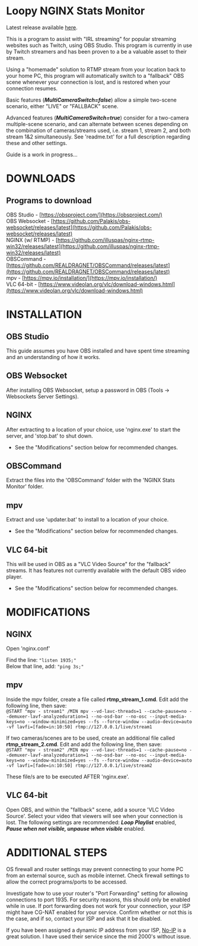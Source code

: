 # Loopy NGINX Stats Monitor
  
Latest release available [here](https://github.com/loopy750/NGINX-Stats-Monitor/releases/latest).

This is a program to assist with "IRL streaming" for popular streaming websites such as Twitch, using OBS Studio. This program is currently in use by Twitch streamers and has been proven to a be a valuable asset to their stream.

Using a "homemade" solution to RTMP stream from your location back to your home PC, this program will automatically switch to a "fallback" OBS scene whenever your connection is lost, and is restored when your connection resumes.

Basic features (**_MultiCameraSwitch=false_**) allow a simple two-scene scenario, either "LIVE" or "FALLBACK" scene.

Advanced features (**_MultiCameraSwitch=true_**) consider for a two-camera multiple-scene scenario, and can alternate between scenes depending on the combination of cameras/streams used, i.e. stream 1, stream 2, and both stream 1&2 simultaneously. See 'readme.txt' for a full description regarding these and other settings.
  
  
  
Guide is a work in progress...
  
  
DOWNLOADS
=========

Programs to download
--------------------
OBS Studio - [https://obsproject.com/](https://obsproject.com/)  
OBS Websocket - [https://github.com/Palakis/obs-websocket/releases/latest](https://github.com/Palakis/obs-websocket/releases/latest)  
NGINX (w/ RTMP) - [https://github.com/illuspas/nginx-rtmp-win32/releases/latest](https://github.com/illuspas/nginx-rtmp-win32/releases/latest)  
OBSCommand - [https://github.com/REALDRAGNET/OBSCommand/releases/latest](https://github.com/REALDRAGNET/OBSCommand/releases/latest)  
mpv - [https://mpv.io/installation/](https://mpv.io/installation/)  
VLC 64-bit - [https://www.videolan.org/vlc/download-windows.html](https://www.videolan.org/vlc/download-windows.html)


INSTALLATION
============

OBS Studio
----------
This guide assumes you have OBS installed and have spent time streaming and an understanding of how it works.

OBS Websocket
-------------
After installing OBS Websocket, setup a password in OBS (Tools -> Websockets Server Settings).

NGINX
-----
After extracting to a location of your choice, use 'nginx.exe' to start the server, and 'stop.bat' to shut down.

* See the "Modifications" section below for recommended changes.

OBSCommand
----------
Extract the files into the 'OBSCommand' folder with the 'NGINX Stats Monitor' folder.

mpv
---
Extract and use 'updater.bat' to install to a location of your choice.

* See the "Modifications" section below for recommended changes.

VLC 64-bit
----------
This will be used in OBS as a "VLC Video Source" for the "fallback" streams. It has features not currently available with the default OBS video player.

* See the "Modifications" section below for recommended changes.


MODIFICATIONS
=============

NGINX
------
Open 'nginx.conf'

Find the line: `"listen 1935;"`  
Below that line, add: `"ping 3s;"`

mpv
---
Inside the mpv folder, create a file called **rtmp_stream_1.cmd**. Edit add the following line, then save:  
`@START "mpv - stream1" /MIN mpv --vd-lavc-threads=1 --cache-pause=no --demuxer-lavf-analyzeduration=1 --no-osd-bar --no-osc --input-media-keys=no --window-minimized=yes --fs --force-window --audio-device=auto -vf lavfi=[fade=in:10:50] rtmp://127.0.0.1/live/stream1`

If two cameras/scenes are to be used, create an additional file called **rtmp_stream_2.cmd**. Edit and add the following line, then save:  
`@START "mpv - stream2" /MIN mpv --vd-lavc-threads=1 --cache-pause=no --demuxer-lavf-analyzeduration=1 --no-osd-bar --no-osc --input-media-keys=no --window-minimized=yes --fs --force-window --audio-device=auto -vf lavfi=[fade=in:10:50] rtmp://127.0.0.1/live/stream2`

These file/s are to be executed AFTER 'nginx.exe'.

VLC 64-bit
----------
Open OBS, and within the "fallback" scene, add a source 'VLC Video Source'. Select your video that viewers will see when your connection is lost. The following settings are recommended: **_Loop Playlist_** enabled, **_Pause when not visible, unpause when visible_** enabled.


ADDITIONAL STEPS
================
OS firewall and router settings may prevent connecting to your home PC from an external source, such as mobile internet. Check firewall settings to allow the correct programs/ports to be accessed.

Investigate how to use your router's "Port Forwarding" setting for allowing connections to port 1935. For security reasons, this should only be enabled while in use. If port forwarding does not work for your connection, your ISP might have CG-NAT enabled for your service. Confirm whether or not this is the case, and if so, contact your ISP and ask that it be disabled.

If you have been assigned a dynamic IP address from your ISP, [No-IP](https://www.noip.com/) is a great solution. I have used their service since the mid 2000's without issue.
